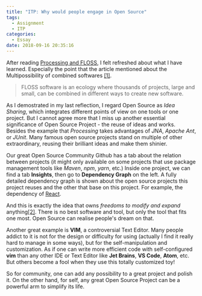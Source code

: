 ```yaml
---
title: "ITP: Why would people engage in Open Source"
tags:
  - Assignment
  - ITP
categories:
  - Essay
date: 2018-09-16 20:35:16
---
```


After reading [Processing and FLOSS](https://medium.com/processing-foundation/processing-and-floss-d35aa4607f4c), I felt refreshed about what I have learned. Especially the point that the article mentioned about the Multipossibility of combined softwares [\[1\]](https://medium.com/processing-foundation/processing-and-floss-d35aa4607f4c#90cd).

> FLOSS software is an ecology where thousands of projects, large and small, can be combined in different ways to create new software.

As I demostrated in my last reflection, I regard Open Source as *Idea Sharing*, which integrates different points of view on one tools or one project. But I cannot agree more that I miss up another essential significance of Open Source Project - the reuse of ideas and works. Besides the example that *Processing* takes advantages of *JNA*, *Apache Ant*, or *JUnit*. Many famous open source projects stand on multiple of other extraordinary, reusing their brilliant ideas and make them shinier.

Our great Open Source Community Github has a tab about the relation between projects (it might only available on some projects that use package management tools like *Maven*, *npm*, *yarn*, etc.) Inside one project, we can find a tab **Insights**, then go to **Dependency Graph** on the left. A fully detailed dependency graph is shown about the open source projects this project reuses and the other that base on this project. For example, the dependency of [React](https://github.com/facebook/react/network/dependencies).

And this is exactly the idea that owns *freedoms to modify and expand* anything[\[2\]](https://medium.com/processing-foundation/processing-and-floss-d35aa4607f4c#09d4). There is no best software and tool, but only the tool that fits one most. Open Source can realise people's dream on that.

Another great example is **VIM**, a controversial Text Editor. Many people addict to it is not for the design or difficulty for using (actually I find it really hard to manage in some ways), but for the self-manipulation and customization. As if one can write more efficient code with self-configured **vim** than any other IDE or Text Editor like **Jet Brains**, **VS Code**, **Atom**, etc. But others become a fool when they use this totally customized toy!

So for community, one can add any possibility to a great project and polish it. On the other hand, for self, any great Open Source Project can be a powerful arm to simplify its life.
